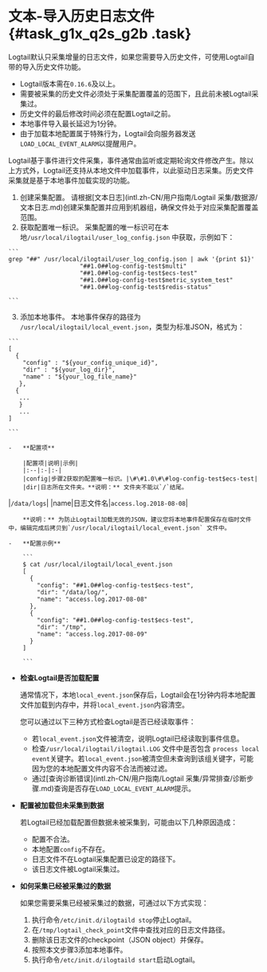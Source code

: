 # 文本-导入历史日志文件 {#task_g1x_q2s_g2b .task}

Logtail默认只采集增量的日志文件，如果您需要导入历史文件，可使用Logtail自带的导入历史文件功能。

-   Logtail版本需在`0.16.6`及以上。
-   需要被采集的历史文件必须处于采集配置覆盖的范围下，且此前未被Logtail采集过。
-   历史文件的最后修改时间必须在配置Logtail之前。
-   本地事件导入最长延迟为1分钟。
-   由于加载本地配置属于特殊行为，Logtail会向服务器发送`LOAD_LOCAL_EVENT_ALARM`以提醒用户。

Logtail基于事件进行文件采集，事件通常由监听或定期轮询文件修改产生。除以上方式外，Logtail还支持从本地文件中加载事件，以此驱动日志采集。历史文件采集就是基于本地事件加载实现的功能。

1.   创建采集配置。 请根据[文本日志](intl.zh-CN/用户指南/Logtail 采集/数据源/文本日志.md)创建采集配置并应用到机器组，确保文件处于对应采集配置覆盖范围。
2.   获取配置唯一标识。 采集配置的唯一标识可在本地`/usr/local/ilogtail/user_log_config.json` 中获取，示例如下：

    ```
    grep "##" /usr/local/ilogtail/user_log_config.json | awk '{print $1}'
                        "##1.0##log-config-test$multi"
                        "##1.0##log-config-test$ecs-test"
                        "##1.0##log-config-test$metric_system_test"
                        "##1.0##log-config-test$redis-status"
                    
    ```

3.   添加本地事件。 本地事件保存的路径为 `/usr/local/ilogtail/local_event.json`，类型为标准JSON，格式为：

    ```
    [ 
      {
        "config" : "${your_config_unique_id}",
        "dir" : "${your_log_dir}",
        "name" : "${your_log_file_name}"
       },
      {
       ...
       }
       ...
    ]
                        
    ```

    -   **配置项**

        |配置项|说明|示例|
        |:--|:-|:-|
        |config|步骤2获取的配置唯一标识。|\#\#1.0\#\#log-config-test$ecs-test|
        |dir|日志所在文件夹。**说明：** 文件夹不能以`/`结尾。

|`/data/logs`|
        |name|日志文件名|`access.log.2018-08-08`|

        **说明：** 为防止Logtail加载无效的JSON，建议您将本地事件配置保存在临时文件中，编辑完成后拷贝到`/usr/local/ilogtail/local_event.json` 文件中。

    -   **配置示例** 

        ```
        $ cat /usr/local/ilogtail/local_event.json
        [
          {
            "config": "##1.0##log-config-test$ecs-test",
            "dir": "/data/log/",
            "name": "access.log.2017-08-08"
          },
          {
            "config": "##1.0##log-config-test$ecs-test",
            "dir": "/tmp",
            "name": "access.log.2017-08-09"
          }
        ]
                                    
        ```


-   **检查Logtail是否加载配置**

    通常情况下，本地`local_event.json`保存后，Logtail会在1分钟内将本地配置文件加载到内存中，并将`local_event.json`内容清空。

    您可以通过以下三种方式检查Logtail是否已经读取事件：

    -   若`local_event.json`文件被清空，说明Logtail已经读取到事件信息。
    -   检查`/usr/local/ilogtail/ilogtail.LOG` 文件中是否包含 `process local event`关键字。若`local_event.json`被清空但未查询到该组关键字，可能因为您的本地配置文件内容不合法而被过滤。
    -   通过[查询诊断错误](intl.zh-CN/用户指南/Logtail 采集/异常排查/诊断步骤.md)查询是否存在`LOAD_LOCAL_EVENT_ALARM`提示。
-   **配置被加载但未采集到数据**

    若Logtail已经加载配置但数据未被采集到，可能由以下几种原因造成：

    -   配置不合法。
    -   本地配置`config`不存在。
    -   日志文件不在Logtail采集配置已设定的路径下。
    -   该日志文件被Logtail采集过。
-   **如何采集已经被采集过的数据**

    如果您需要采集已经被采集过的数据，可通过以下方式实现：

    1.  执行命令`/etc/init.d/ilogtaild stop`停止Logtail。
    2.  在`/tmp/logtail_check_point`文件中查找对应的日志文件路径。
    3.  删除该日志文件的checkpoint（JSON object）并保存。
    4.  按照本文步骤3添加本地事件。
    5.  执行命令`/etc/init.d/ilogtaild start`启动Logtail。

